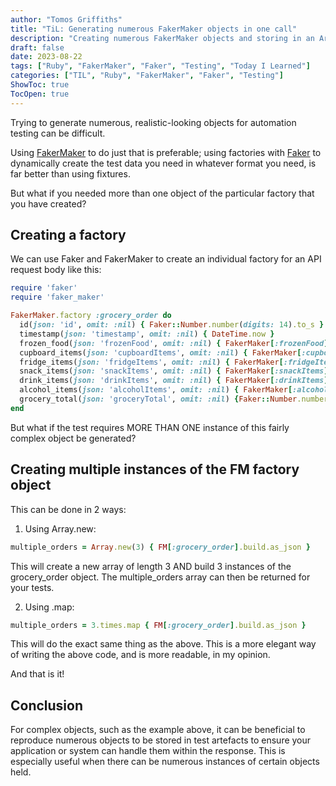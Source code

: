 ```yaml
---
author: "Tomos Griffiths"
title: "TiL: Generating numerous FakerMaker objects in one call"
description: "Creating numerous FakerMaker objects and storing in an Array, in one call."
draft: false
date: 2023-08-22
tags: ["Ruby", "FakerMaker", "Faker", "Testing", "Today I Learned"]
categories: ["TIL", "Ruby", "FakerMaker", "Faker", "Testing"]
ShowToc: true
TocOpen: true
---
```


Trying to generate numerous, realistic-looking objects for automation testing can be difficult.

Using [FakerMaker](https://billyruffian.github.io/faker_maker/) to do just that is preferable; using factories with [Faker](https://github.com/faker-ruby/faker) to dynamically create the test data you need in whatever format you need, is far better than using fixtures. 

But what if you needed more than one object of the particular factory that you have created?

## Creating a factory

We can use Faker and FakerMaker to create an individual factory for an API request body like this:
```ruby
require 'faker'
require 'faker_maker'

FakerMaker.factory :grocery_order do
  id(json: 'id', omit: :nil) { Faker::Number.number(digits: 14).to_s }
  timestamp(json: 'timestamp', omit: :nil) { DateTime.now }
  frozen_food(json: 'frozenFood', omit: :nil) { FakerMaker[:frozenFood].build }
  cupboard_items(json: 'cupboardItems', omit: :nil) { FakerMaker[:cupboardItems].build }
  fridge_items(json: 'fridgeItems', omit: :nil) { FakerMaker[:fridgeItems].build }
  snack_items(json: 'snackItems', omit: :nil) { FakerMaker[:snackItems].build }
  drink_items(json: 'drinkItems', omit: :nil) { FakerMaker[:drinkItems].build }
  alcohol_items(json: 'alcoholItems', omit: :nil) { FakerMaker[:alcoholItems].build }
  grocery_total(json: 'groceryTotal', omit: :nil) {Faker::Number.number(digits: 6).to_s }
end
```
But what if the test requires MORE THAN ONE instance of this fairly complex object be generated?


## Creating multiple instances of the FM factory object

This can be done in 2 ways:

1. Using Array.new:
```ruby
multiple_orders = Array.new(3) { FM[:grocery_order].build.as_json }
```
This will create a new array of length 3 AND build 3 instances of the grocery_order object. The multiple_orders array can then be returned for your tests.

2. Using .map:
```ruby
multiple_orders = 3.times.map { FM[:grocery_order].build.as_json }
```
This will do the exact same thing as the above. This is a more elegant way of writing the above code, and is more readable, in my opinion.


And that is it! 

## Conclusion

For complex objects, such as the example above, it can be beneficial to reproduce numerous objects to be stored in test artefacts to ensure your application or system can handle them within the response. This is especially useful when there can be numerous instances of certain objects held.
